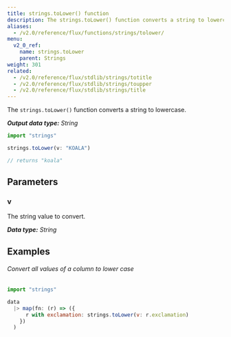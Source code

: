 ```yaml
---
title: strings.toLower() function
description: The strings.toLower() function converts a string to lowercase.
aliases:
  - /v2.0/reference/flux/functions/strings/tolower/
menu:
  v2_0_ref:
    name: strings.toLower
    parent: Strings
weight: 301
related:
  - /v2.0/reference/flux/stdlib/strings/totitle
  - /v2.0/reference/flux/stdlib/strings/toupper
  - /v2.0/reference/flux/stdlib/strings/title
---
```


The `strings.toLower()` function converts a string to lowercase.

_**Output data type:** String_

```js
import "strings"

strings.toLower(v: "KOALA")

// returns "koala"
```

## Parameters

### v
The string value to convert.

_**Data type:** String_

## Examples

###### Convert all values of a column to lower case
```js
import "strings"

data
  |> map(fn: (r) => ({
      r with exclamation: strings.toLower(v: r.exclamation)
    })
  )
```
